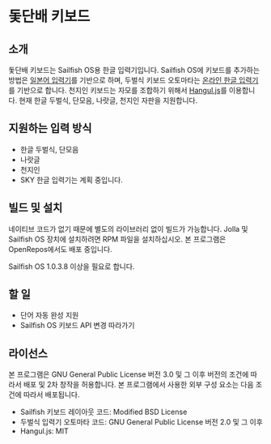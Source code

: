 돛단배 키보드
==============

## 소개
돛단배 키보드는 Sailfish OS용 한글 입력기입니다. Sailfish OS에 키보드를 추가하는
방법은 [일본어 입력기](https://github.com/BeholdMyGlory/jolla-anthy-jp)를 기반으로
하며, 두벌식 키보드 오토마타는 [온라인 한글 입력기](http://ohi.kr/)를 기반으로
합니다. 천지인 키보드는 자모를 조합하기 위해서 [Hangul.js](https://github.com/e-/Hangul.js)를
이용합니다. 현재 한글 두벌식, 단모음, 나랏글, 천지인 자판을 지원합니다.

## 지원하는 입력 방식
* 한글 두벌식, 단모음
* 나랏글
* 천지인
* SKY 한글 입력기는 계획 중입니다.

## 빌드 및 설치
네이티브 코드가 없기 때문에 별도의 라이브러리 없이 빌드가 가능합니다. Jolla 및
Sailfish OS 장치에 설치하려면 RPM 파일을 설치하십시오. 본 프로그램은
OpenRepos에서도 배포 중입니다.

Sailfish OS 1.0.3.8 이상을 필요로 합니다.

## 할 일
* 단어 자동 완성 지원
* Sailfish OS 키보드 API 변경 따라가기

## 라이선스
본 프로그램은 GNU General Public License 버전 3.0 및 그 이후 버전의 조건에
따라서 배포 및 2차 창작을 허용합니다. 본 프로그램에서 사용한 외부 구성 요소는
다음 조건에 따라서 배포됩니다.

* Sailfish 키보드 레이아웃 코드: Modified BSD License
* 두벌식 입력기 오토마타 코드: GNU General Public License 버전 2.0 및 그 이후
* Hangul.js: MIT
